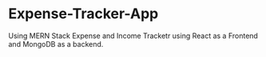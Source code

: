 # Expense-Tracker-App
Using MERN Stack
Expense and Income Tracketr using React as a Frontend and MongoDB as a backend.
